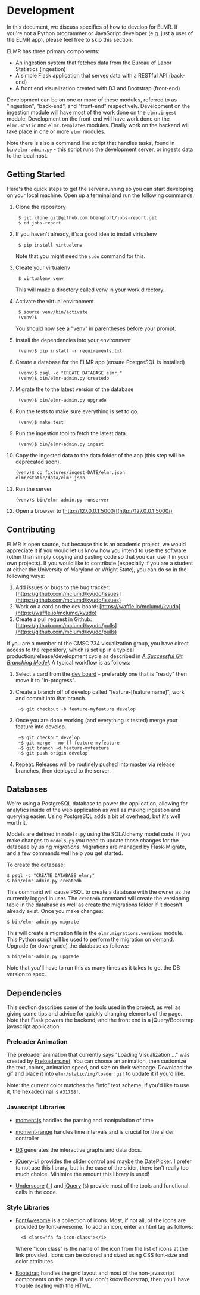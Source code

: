 # Development

In this document, we discuss specifics of how to develop for ELMR. If you're not a Python programmer or JavaScript developer (e.g. just a user of the ELMR app), please feel free to skip this section.

ELMR has three primary components:

- An ingestion system that fetches data from the Bureau of Labor Statistics (ingestion)
- A simple Flask application that serves data with a RESTful API (back-end)
- A front end visualization created with D3 and Bootstrap (front-end)

Development can be on one or more of these modules, referred to as "ingestion", "back-end", and "front-end" respectively. Development on the ingestion module will have most of the work done on the `elmr.ingest` module. Development on the front-end will have work done on the `elmr.static` and `elmr.templates` modules. Finally work on the backend will take place in one or more `elmr` modules.

Note there is also a command line script that handles tasks, found in `bin/elmr-admin.py` - this script runs the development server, or ingests data to the local host.

## Getting Started

Here's the quick steps to get the server running so you can start developing on your local machine. Open up a terminal and run the following commands.

1. Clone the repository

        $ git clone git@github.com:bbengfort/jobs-report.git
        $ cd jobs-report

2. If you haven't already, it's a good idea to install virtualenv

        $ pip install virtualenv

    Note that you might need the `sudo` command for this.

3. Create your virtualenv

        $ virtualenv venv

    This will make a directory called venv in your work directory.

4. Activate the virtual environment

        $ source venv/bin/activate
        (venv)$

    You should now see a "venv" in parentheses before your prompt.

5. Install the dependencies into your environment

        (venv)$ pip install -r requirements.txt

6. Create a database for the ELMR app (ensure PostgreSQL is installed)

        (venv)$ psql -c "CREATE DATABASE elmr;"
        (venv)$ bin/elmr-admin.py createdb

7. Migrate the to the latest version of the database

        (venv)$ bin/elmr-admin.py upgrade

8. Run the tests to make sure everything is set to go.

        (venv)$ make test

9. Run the ingestion tool to fetch the latest data.

        (venv)$ bin/elmr-admin.py ingest

10. Copy the ingested data to the data folder of the app (this step will be deprecated soon).

        (venv)$ cp fixtures/ingest-DATE/elmr.json elmr/static/data/elmr.json

11. Run the server

        (venv)$ bin/elmr-admin.py runserver

12. Open a browser to [http://127.0.0.1:5000/](http://127.0.0.1:5000/)

## Contributing

ELMR is open source, but because this is an academic project, we would appreciate it if you would let us know how you intend to use the software (other than simply copying and pasting code so that you can use it in your own projects). If you would like to contribute (especially if you are a student at either the University of Maryland or Wright State), you can do so in the following ways:

1. Add issues or bugs to the bug tracker: [https://github.com/mclumd/kyudo/issues](https://github.com/mclumd/kyudo/issues)
2. Work on a card on the dev board: [https://waffle.io/mclumd/kyudo](https://waffle.io/mclumd/kyudo)
3. Create a pull request in Github: [https://github.com/mclumd/kyudo/pulls](https://github.com/mclumd/kyudo/pulls)

If you are a member of the CMSC 734 visualization group, you have direct access to the repository, which is set up in a typical production/release/development cycle as described in _[A Successful Git Branching Model](http://nvie.com/posts/a-successful-git-branching-model/)_. A typical workflow is as follows:

1. Select a card from the [dev board](https://waffle.io/mclumd/kyudo) - preferably one that is "ready" then move it to "in-progress".

2. Create a branch off of develop called "feature-[feature name]", work and commit into that branch.

        ~$ git checkout -b feature-myfeature develop

3. Once you are done working (and everything is tested) merge your feature into develop.

        ~$ git checkout develop
        ~$ git merge --no-ff feature-myfeature
        ~$ git branch -d feature-myfeature
        ~$ git push origin develop

4. Repeat. Releases will be routinely pushed into master via release branches, then deployed to the server.

## Databases

We're using a PostgreSQL database to power the application, allowing for analytics inside of the web application as well as making ingestion and querying easier. Using PostgreSQL adds a bit of overhead, but it's well worth it.

Models are defined in `models.py` using the SQLAlchemy model code. If you make changes to `models.py` you need to update those changes for the database by using _migrations_. Migrations are managed by Flask-Migrate, and a few commands well help you get started.

To create the database:

    $ psql -c "CREATE DATABASE elmr;"
    $ bin/elmr-admin.py createdb

This command will cause PSQL to create a database with the owner as the currently logged in user. The `createdb` command will create the versioning table in the database as well as create the migrations folder if it doesn't already exist. Once you make changes:

    $ bin/elmr-admin.py migrate

This will create a migration file in the `elmr.migrations.versions` module. This Python script will be used to perform the migration on demand. Upgrade (or downgrade) the database as follows:

    $ bin/elmr-admin.py upgrade

Note that you'll have to run this as many times as it takes to get the DB version to spec. 

## Dependencies

This section describes some of the tools used in the project, as well as giving some tips and advice for quickly changing elements of the page. Note that Flask powers the backend, and the front end is a jQuery/Bootstrap javascript application.

### Preloader Animation

The preloader animation that currently says "Loading Visualization ..." was created by [Preloaders.net](http://preloaders.net/en/letters_numbers_words). You can choose an animation, then customize the text, colors, animation speed, and size on their webpage. Download the gif and place it into `elmr/static/img/loader.gif` to update it if you'd like.

Note: the current color matches the "info" text scheme, if you'd like to use it, the hexadecimal is `#31708f`.

### Javascript Libraries

- [moment.js](http://momentjs.com/) handles the parsing and manipulation of time
- [moment-range](https://github.com/gf3/moment-range) handles time intervals and is crucial for the slider controller

- [D3](http://d3js.org/) generates the interactive graphs and data docs.

- [jQuery-UI](https://jqueryui.com/slider/#range) provides the slider control and maybe the DatePicker. I prefer to not use this library, but in the case of the slider, there isn't really too much choice. Minimize the amount this library is used!

- [Underscore](http://underscorejs.org/) (`_`) and [jQuery](http://jquery.com/) (`$`) provide most of the tools and functional calls in the code.

### Style Libraries

- [FontAwesome](http://fortawesome.github.io/Font-Awesome/icons/) is a collection of icons. Most, if not all, of the icons are provided by font-awesome. To add an icon, enter an html tag as follows:

        <i class="fa fa-icon-class"></i>

    Where "icon class" is the name of the icon from the list of icons at the link provided. Icons can be colored and sized using CSS font-size and color attributes.

- [Bootstrap](http://getbootstrap.com/css/) handles the grid layout and most of the non-javascript components on the page. If you don't know Bootstrap, then you'll have trouble dealing with the HTML.
